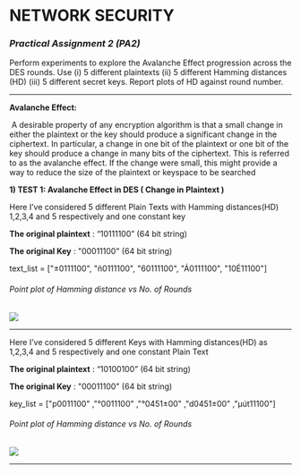 # NETWORK SECURITY

### *Practical Assignment 2 (PA2)*

Perform experiments to explore the Avalanche Effect progression across the DES rounds. Use (i) 5 different plaintexts (ii) 5 different Hamming distances (HD) (iii) 5 different secret keys. Report plots of HD against round number.

------

**Avalanche Effect:**

​	A desirable property of any encryption algorithm is that a small change in either the plaintext or the key should produce a significant change in the ciphertext. In particular, a change in one bit of the plaintext or one bit of the key should produce a change in many bits of the ciphertext. This is referred to as the avalanche effect. If the change were small, this might provide a way to reduce the size of the plaintext or keyspace to be searched

**1) TEST 1:  Avalanche Effect in DES ( Change in Plaintext )**

Here I’ve considered 5 different Plain Texts with Hamming distances(HD) 1,2,3,4 and 5 respectively and one constant key

**The original plaintext** : “10111100” (64 bit string)

**The original Key** : "00011100" (64 bit string)

text_list = ["±0111100", "ñ0111100", "60111100", "Á0111100", "10É11100"]

###### Point plot of Hamming distance vs No. of Rounds

<img src="images\test1">

------

Here I’ve considered 5 different Keys with Hamming distances(HD) as 1,2,3,4 and 5 respectively and one constant Plain Text

**The original plaintext** : “10100100” (64 bit string)

**The original Key** : "00011100" (64 bit string)

key_list = ["p0011100" ,"°0011100" ,"°0451±00" ,"d0451±00" ,"µút11100"]

###### Point plot of Hamming distance vs No. of Rounds

<img src="images\test2">

------

